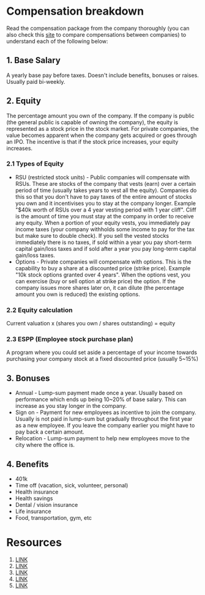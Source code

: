 # Compensation breakdown

Read the compensation package from the company thoroughly (you can also check this [site](https://www.levels.fyi/?compare=Google,Facebook,Microsoft&track=Software%20Engineer#contribute-home) to compare compensations between companies) to understand each of the following below:

## 1. Base Salary

A yearly base pay before taxes. Doesn't include benefits, bonuses or raises. Usually paid bi-weekly.

## 2. Equity

The percentage amount you own of the company. If the company is public (the general public is capable of owning the company), the equity is represented as a stock price in the stock market. For private companies, the value becomes apparent when the company gets acquired or goes through an IPO. The incentive is that if the stock price increases, your equity increases.

### 2.1 Types of Equity

  * RSU (restricted stock units) - Public companies will compensate with RSUs. These are stocks of the company that vests (earn) over a certain period of time (usually takes years to vest all the equity). Companies do this so that you don't have to pay taxes of the entire amount of stocks you own and it incentivises you to stay at the company longer. Example "$40k worth of RSUs over a 4 year vesting period with 1 year cliff". Cliff is the amount of time you must stay at the company in order to receive any equity. When a portion of your equity vests, you immediately pay income taxes (your company withholds some income to pay for the tax but make sure to double check). If you sell the vested stocks immediately there is no taxes, if sold within a year you pay short-term capital gain/loss taxes and if sold after a year you pay long-term capital gain/loss taxes.
  * Options - Private companies will compensate with options. This is the capability to buy a share at a discounted price (strike price). Example "10k stock options granted over 4 years". When the options vest, you can exercise (buy or sell option at strike price) the option. If the company issues more shares later on, it can dilute (the percentage amount you own is reduced) the existing options.

### 2.2 Equity calculation

Current valuation x (shares you own / shares outstanding) = equity

### 2.3 ESPP (Employee stock purchase plan) 

A program where you could set aside a percentage of your income towards purchasing your company stock at a fixed discounted price (usually 5~15%)

## 3. Bonuses
  
  * Annual - Lump-sum payment made once a year. Usually based on performance which ends up being 10~20% of base salary. This can increase as you stay longer in the company.
  * Sign on - Payment for new employees as incentive to join the company. Usually is not paid in lump-sum but gradually throughout the first year as a new employee. If you leave the company earlier you might have to pay back a certain amount.
  * Relocation - Lump-sum payment to help new employees move to the city where the office is.

## 4. Benefits
  
  * 401k
  * Time off (vacation, sick, volunteer, personal)
  * Health insurance
  * Health savings
  * Dental / vision insurance
  * Life insurance
  * Food, transportation, gym, etc

# Resources

1. [LINK](https://www.youtube.com/watch?v=LpY5TUd3KVY)
2. [LINK](https://medium.com/swlh/tech-equity-compensation-crash-course-e887291bfcbc)
3. [LINK](https://candor.co/guides/salary-negotiation#understand)
4. [LINK](https://blog.pragmaticengineer.com/equity-for-software-engineers/)
5. [LINK](https://cdn.wealthfront.com/public.email.images/2013_Silicon_Valley_Career_Guide.pdf)

